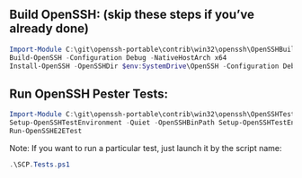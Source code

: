 ## Build OpenSSH: (skip these steps if you’ve already done)
```powershell
Import-Module C:\git\openssh-portable\contrib\win32\openssh\OpenSSHBuildHelper.psm1 -Force
Build-OpenSSH -Configuration Debug -NativeHostArch x64
Install-OpenSSH -OpenSSHDir $env:SystemDrive\OpenSSH -Configuration Debug -NativeHostArch x64
```
## Run OpenSSH Pester Tests:
```powershell
Import-Module C:\git\openssh-portable\contrib\win32\openssh\OpenSSHTestHelper.psm1 -Force
Setup-OpenSSHTestEnvironment -Quiet -OpenSSHBinPath Setup-OpenSSHTestEnvironment -Quiet -OpenSSHBinPath
Run-OpenSSHE2ETest
```
   Note: If you want to run a particular test, just launch it by the script name:
```powershell
.\SCP.Tests.ps1
```

